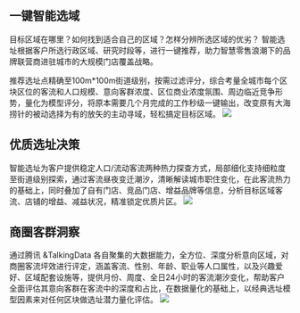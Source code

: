 ## 一键智能选域
目标区域在哪里？如何找到适合自己的区域？怎样分辨所选区域的优劣？
智能选址根据客户所选行政区域、研究时段等，进行一键推荐，助力智慧零售浪潮下的品牌联营商进驻城市的大规模门店覆盖战略。

推荐选址点精确至100m\*100m街道级别，按需过滤评分，综合考量全城市每个区块区位的客流和人口规模、意向客群浓度、区位商业浓度氛围、周边临近竞争形势，量化为模型评分，将原本需要几个月完成的工作秒级一键输出，改变原有大海捞针的被动选择为有的放矢的主动寻域，轻松搞定目标区域。
![](https://main.qcloudimg.com/raw/ff516941d44e0830e1a5064e23da2132.png)

## 优质选址决策
智能选址为客户提供稳定人口/流动客流两种热力探查方式，局部细化支持细粒度至街道级别探索，通过客流昼夜变迁潮汐，清晰解读城市职住变化，在此客流热力的基础上，同时叠加了自有门店、竞品门店、增益品牌等信息，分析目标区域客流、店铺的增益、减益状况，精准锁定优质片区。
![](https://main.qcloudimg.com/raw/cf67dc18c0f2f6cbc2a437b23a5acd42.png)

## 商圈客群洞察
通过腾讯 &TalkingData 各自聚集的大数据能力，全方位、深度分析意向区域，对商圈客流坪效进行评定，涵盖客流、性别、年龄、职业等人口属性，以及兴趣爱好、区域配套设施等，提供月份、周度、全日24小时的客流潮汐变化，帮助客户全面评估其意向客群在客流中的深度和占比，在数据量化的基础上，以经典选址模型因素来对任何区块做选址潜力量化评估。
![](https://main.qcloudimg.com/raw/c18365cee0cc2dd2e685b563ce31156b.png)
